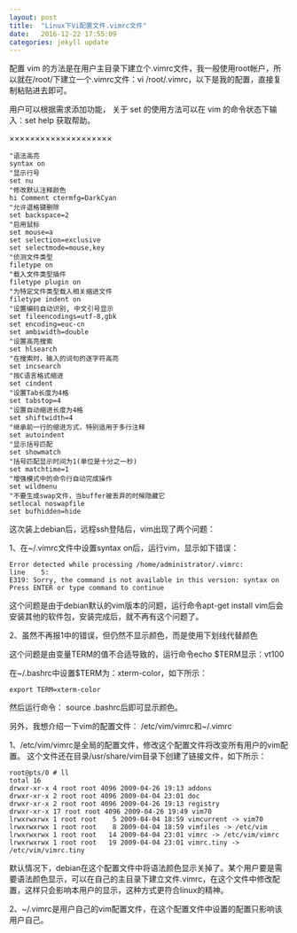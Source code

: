 ```yaml
---
layout: post
title:  "Linux下Vi配置文件.vimrc文件"
date:   2016-12-22 17:55:09 
categories: jekyll update
---
```



配置 vim 的方法是在用户主目录下建立个.vimrc文件，我一般使用root帐户，所以就在/root/下建立一个.vimrc文件：vi /root/.vimrc，以下是我的配置，直接复制粘贴进去即可。

用户可以根据需求添加功能， 关于 set 的使用方法可以在 vim 的命令状态下输入：set help 获取帮助。

××××××××××××××××××××

	"语法高亮
	syntax on
	"显示行号
	set nu
	"修改默认注释颜色
	hi Comment ctermfg=DarkCyan
	"允许退格键删除
	set backspace=2
	"启用鼠标
	set mouse=a
	set selection=exclusive
	set selectmode=mouse,key
	"侦测文件类型
	filetype on
	"载入文件类型插件
	filetype plugin on
	"为特定文件类型载入相关缩进文件
	filetype indent on
	"设置编码自动识别, 中文引号显示
	set fileencodings=utf-8,gbk
	set encoding=euc-cn
	set ambiwidth=double
	"设置高亮搜索
	set hlsearch
	"在搜索时，输入的词句的逐字符高亮
	set incsearch
	"按C语言格式缩进
	set cindent
	"设置Tab长度为4格
	set tabstop=4
	"设置自动缩进长度为4格
	set shiftwidth=4
	"继承前一行的缩进方式，特别适用于多行注释
	set autoindent
	"显示括号匹配
	set showmatch
	"括号匹配显示时间为1(单位是十分之一秒)
	set matchtime=1
	"增强模式中的命令行自动完成操作
	set wildmenu
	"不要生成swap文件，当buffer被丢弃的时候隐藏它
	setlocal noswapfile
	set bufhidden=hide

这次装上debian后，远程ssh登陆后，vim出现了两个问题：

1、在~/.vimrc文件中设置syntax on后，运行vim，显示如下错误：

	Error detected while processing /home/administrator/.vimrc:
	line    5:
	E319: Sorry, the command is not available in this version: syntax on
	Press ENTER or type command to continue

这个问题是由于debian默认的vim版本的问题，运行命令apt-get install vim后会安装其他的软件包，安装完成后，就不再有这个问题了。

2、虽然不再报1中的错误，但仍然不显示颜色，而是使用下划线代替颜色

这个问题是由变量TERM的值不合适导致的，运行命令echo $TERM显示：vt100

在~/.bashrc中设置$TERM为：xterm-color，如下所示：

	export TERM=xterm-color

然后运行命令： source .bashrc后即可显示颜色。

另外，我想介绍一下vim的配置文件： /etc/vim/vimrc和~/.vimrc

1、/etc/vim/vimrc是全局的配置文件，修改这个配置文件将改变所有用户的vim配置。
这个文件还在目录/usr/share/vim目录下创建了链接文件，如下所示：

	root@pts/0 # ll
	total 16
	drwxr-xr-x 4 root root 4096 2009-04-26 19:13 addons
	drwxr-xr-x 2 root root 4096 2009-04-04 23:01 doc
	drwxr-xr-x 2 root root 4096 2009-04-26 19:13 registry
	drwxr-xr-x 17 root root 4096 2009-04-26 19:49 vim70
	lrwxrwxrwx 1 root root    5 2009-04-04 18:59 vimcurrent -> vim70
	lrwxrwxrwx 1 root root    8 2009-04-04 18:59 vimfiles -> /etc/vim
	lrwxrwxrwx 1 root root   14 2009-04-04 23:01 vimrc -> /etc/vim/vimrc
	lrwxrwxrwx 1 root root   19 2009-04-04 23:01 vimrc.tiny -> /etc/vim/vimrc.tiny
	

默认情况下，debian在这个配置文件中将语法颜色显示关掉了。某个用户要是需要语法颜色显示，可以在自己的主目录下建立文件.vimrc，在这个文件中修改配置，这样只会影响本用户的显示，这种方式更符合linux的精神。

2、~/.vimrc是用户自己的vim配置文件，在这个配置文件中设置的配置只影响该用户自己。